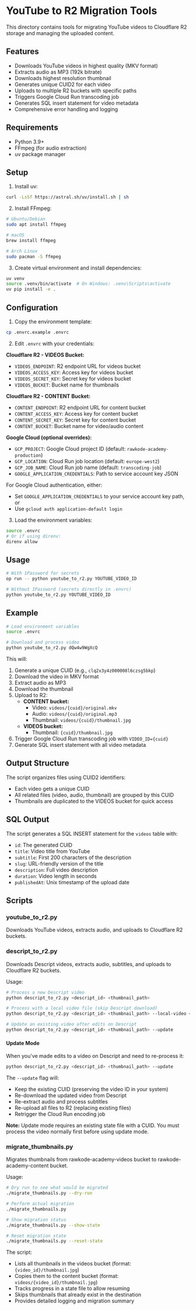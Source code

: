 # YouTube to R2 Migration Tools

This directory contains tools for migrating YouTube videos to Cloudflare R2 storage and managing the uploaded content.

## Features

- Downloads YouTube videos in highest quality (MKV format)
- Extracts audio as MP3 (192k bitrate)
- Downloads highest resolution thumbnail
- Generates unique CUID2 for each video
- Uploads to multiple R2 buckets with specific paths
- Triggers Google Cloud Run transcoding job
- Generates SQL insert statement for video metadata
- Comprehensive error handling and logging

## Requirements

- Python 3.9+
- FFmpeg (for audio extraction)
- uv package manager

## Setup

1. Install uv:
```bash
curl -LsSf https://astral.sh/uv/install.sh | sh
```

2. Install FFmpeg:
```bash
# Ubuntu/Debian
sudo apt install ffmpeg

# macOS
brew install ffmpeg

# Arch Linux
sudo pacman -S ffmpeg
```

3. Create virtual environment and install dependencies:
```bash
uv venv
source .venv/bin/activate  # On Windows: .venv\Scripts\activate
uv pip install -e .
```

## Configuration

1. Copy the environment template:
```bash
cp .envrc.example .envrc
```

2. Edit `.envrc` with your credentials:

**Cloudflare R2 - VIDEOS Bucket:**
- `VIDEOS_ENDPOINT`: R2 endpoint URL for videos bucket
- `VIDEOS_ACCESS_KEY`: Access key for videos bucket
- `VIDEOS_SECRET_KEY`: Secret key for videos bucket
- `VIDEOS_BUCKET`: Bucket name for thumbnails

**Cloudflare R2 - CONTENT Bucket:**
- `CONTENT_ENDPOINT`: R2 endpoint URL for content bucket
- `CONTENT_ACCESS_KEY`: Access key for content bucket
- `CONTENT_SECRET_KEY`: Secret key for content bucket
- `CONTENT_BUCKET`: Bucket name for video/audio content

**Google Cloud (optional overrides):**
- `GCP_PROJECT`: Google Cloud project ID (default: `rawkode-academy-production`)
- `GCP_LOCATION`: Cloud Run job location (default: `europe-west2`)
- `GCP_JOB_NAME`: Cloud Run job name (default: `transcoding-job`)
- `GOOGLE_APPLICATION_CREDENTIALS`: Path to service account key JSON

For Google Cloud authentication, either:
- Set `GOOGLE_APPLICATION_CREDENTIALS` to your service account key path, or
- Use `gcloud auth application-default login`

3. Load the environment variables:
```bash
source .envrc
# Or if using direnv:
direnv allow
```

## Usage

```bash
# With 1Password for secrets
op run -- python youtube_to_r2.py YOUTUBE_VIDEO_ID

# Without 1Password (secrets directly in .envrc)
python youtube_to_r2.py YOUTUBE_VIDEO_ID
```

## Example

```bash
# Load environment variables
source .envrc

# Download and process video
python youtube_to_r2.py dQw4w9WgXcQ
```

This will:
1. Generate a unique CUID (e.g., `clq2x3y4z000008l6czsg5bkp`)
2. Download the video in MKV format
3. Extract audio as MP3
4. Download the thumbnail
5. Upload to R2:
   - **CONTENT bucket:**
     - Video: `videos/{cuid}/original.mkv`
     - Audio: `videos/{cuid}/original.mp3`
     - Thumbnail: `videos/{cuid}/thumbnail.jpg`
   - **VIDEOS bucket:**
     - Thumbnail: `{cuid}/thumbnail.jpg`
6. Trigger Google Cloud Run transcoding job with `VIDEO_ID={cuid}`
7. Generate SQL insert statement with all video metadata

## Output Structure

The script organizes files using CUID2 identifiers:
- Each video gets a unique CUID
- All related files (video, audio, thumbnail) are grouped by this CUID
- Thumbnails are duplicated to the VIDEOS bucket for quick access

## SQL Output

The script generates a SQL INSERT statement for the `videos` table with:
- `id`: The generated CUID
- `title`: Video title from YouTube
- `subtitle`: First 200 characters of the description
- `slug`: URL-friendly version of the title
- `description`: Full video description
- `duration`: Video length in seconds
- `publishedAt`: Unix timestamp of the upload date

## Scripts

### youtube_to_r2.py
Downloads YouTube videos, extracts audio, and uploads to Cloudflare R2 buckets.

### descript_to_r2.py
Downloads Descript videos, extracts audio, subtitles, and uploads to Cloudflare R2 buckets.

Usage:
```bash
# Process a new Descript video
python descript_to_r2.py <descript_id> <thumbnail_path>

# Process with a local video file (skip Descript download)
python descript_to_r2.py <descript_id> <thumbnail_path> --local-video <video_path>

# Update an existing video after edits on Descript
python descript_to_r2.py <descript_id> <thumbnail_path> --update
```

#### Update Mode
When you've made edits to a video on Descript and need to re-process it:

```bash
python descript_to_r2.py <descript_id> <thumbnail_path> --update
```

The `--update` flag will:
- Keep the existing CUID (preserving the video ID in your system)
- Re-download the updated video from Descript
- Re-extract audio and process subtitles
- Re-upload all files to R2 (replacing existing files)
- Retrigger the Cloud Run encoding job

**Note:** Update mode requires an existing state file with a CUID. You must process the video normally first before using update mode.

### migrate_thumbnails.py
Migrates thumbnails from rawkode-academy-videos bucket to rawkode-academy-content bucket.

Usage:
```bash
# Dry run to see what would be migrated
./migrate_thumbnails.py --dry-run

# Perform actual migration
./migrate_thumbnails.py

# Show migration status
./migrate_thumbnails.py --show-state

# Reset migration state
./migrate_thumbnails.py --reset-state
```

The script:
- Lists all thumbnails in the videos bucket (format: `{video_id}/thumbnail.jpg`)
- Copies them to the content bucket (format: `videos/{video_id}/thumbnail.jpg`)
- Tracks progress in a state file to allow resuming
- Skips thumbnails that already exist in the destination
- Provides detailed logging and migration summary